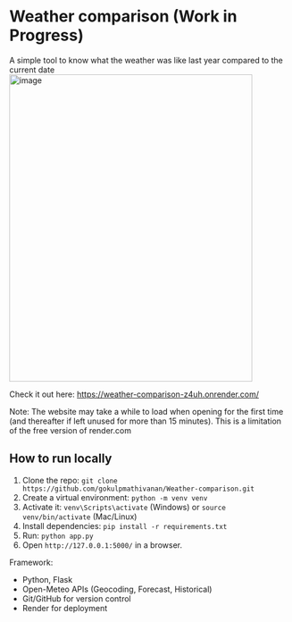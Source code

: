 # Weather comparison (Work in Progress)

A simple tool to know what the weather was like last year compared to the current date
<img width="435" height="550" alt="image" src="https://github.com/user-attachments/assets/84bbe3c0-e908-434e-9b25-2c96cb595f94" />


Check it out here: https://weather-comparison-z4uh.onrender.com/

Note: The website may take a while to load when opening for the first time (and thereafter if left unused for more than 15 minutes). This is a limitation of the free version of render.com

## How to run locally
1. Clone the repo: `git clone https://github.com/gokulpmathivanan/Weather-comparison.git`
2. Create a virtual environment: `python -m venv venv`
3. Activate it: `venv\Scripts\activate` (Windows) or `source venv/bin/activate` (Mac/Linux)
4. Install dependencies: `pip install -r requirements.txt`
5. Run: `python app.py`
6. Open `http://127.0.0.1:5000/` in a browser.

Framework:
- Python, Flask
- Open-Meteo APIs (Geocoding, Forecast, Historical)
- Git/GitHub for version control
- Render for deployment
